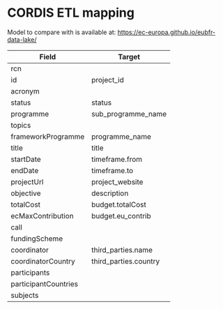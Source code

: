 # CORDIS ETL mapping

Model to compare with is available at: https://ec-europa.github.io/eubfr-data-lake/

| Field                | Target                |
| -------------------- | --------------------- |
| rcn                  |                       |
| id                   | project_id            |
| acronym              |                       |
| status               | status                |
| programme            | sub_programme_name    |
| topics               |                       |
| frameworkProgramme   | programme_name        |
| title                | title                 |
| startDate            | timeframe.from        |
| endDate              | timeframe.to          |
| projectUrl           | project_website       |
| objective            | description           |
| totalCost            | budget.totalCost      |
| ecMaxContribution    | budget.eu_contrib     |
| call                 |                       |
| fundingScheme        |                       |
| coordinator          | third_parties.name    |
| coordinatorCountry   | third_parties.country |
| participants         |                       |
| participantCountries |                       |
| subjects             |                       |
